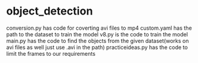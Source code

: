 # object_detection
conversion.py has code for coverting avi files to mp4
custom.yaml has the path to the dataset to train the model
v8.py is the code to train the model
main.py has the code to find the objects from the given dataset(works on avi files as well just use .avi in the path)
practiceideas.py has the code to limit the frames to our requirements
